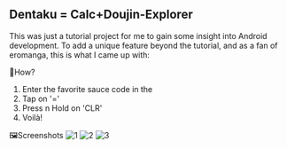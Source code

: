 ## Dentaku = Calc+Doujin-Explorer

This was just a tutorial project for me to gain some insight into Android development. 
To add a unique feature beyond the tutorial, and as a fan of eromanga, this is what I came up with:

🦜How?
1. Enter the favorite sauce code in the
2. Tap on '='
3. Press n Hold on 'CLR'
4. Voilà!

🖼️Screenshots
![1](https://github.com/Surveinit/Dentaku/assets/120928723/b5f12e44-347d-4861-a4cb-e3a1fe0daec0)
![2](https://github.com/Surveinit/Dentaku/assets/120928723/a65f4fe4-1c8e-4906-980f-9450a43bcd85)
![3](https://github.com/Surveinit/Dentaku/assets/120928723/504e7796-a1af-4d87-9191-d5e9fc9ecf8d)
